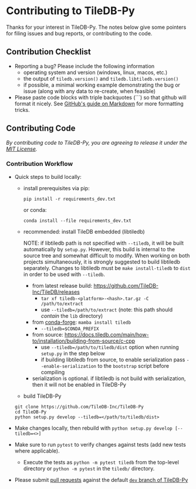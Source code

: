 # Contributing to TileDB-Py

Thanks for your interest in TileDB-Py. The notes below give some pointers for filing issues and bug reports, or contributing to the code.

## Contribution Checklist
- Reporting a bug? Please include the following information
  - operating system and version (windows, linux, macos, etc.)
  - the output of `tiledb.version()` and `tiledb.libtiledb.version()`
  - if possible, a minimal working example demonstrating the bug or issue (along with any data to re-create, when feasible)
- Please paste code blocks with triple backquotes (```) so that github will format it nicely. See [GitHub's guide on Markdown](https://guides.github.com/features/mastering-markdown) for more formatting tricks.

## Contributing Code
*By contributing code to TileDB-Py, you are agreeing to release it under the [MIT License](https://github.com/TileDB-Inc/TileDB/tree/dev/LICENSE).*

### Contribution Workflow

- Quick steps to build locally:
  - install prerequisites via pip:
    ```
    pip install -r requirements_dev.txt 
    ```
    or conda: 
    ```
    conda install --file requirements_dev.txt
    ```
  - recommended: install TileDB embedded (libtiledb)
    
    NOTE: if libtiledb path is not specified with `--tiledb`, it will be built automatically by `setup.py`. However, this build
          is internal to the source tree and somewhat difficult to modify. When working on both projects simultaneously, it is
          strongly suggested to build libtiledb separately. Changes to libtiledb must be `make install-tiledb` to `dist` in
          order to be used with `--tiledb`.
            
    - from latest release build: https://github.com/TileDB-Inc/TileDB/releases
      - `tar xf tiledb-<platform>-<hash>.tar.gz -C /path/to/extract`
      - use `--tiledb=/path/to/extract` (note: this path should _contain_ the `lib` directory)
    - from [conda-forge](): `mamba install tiledb`
      - `--tiledb=$CONDA_PREFIX`
    - from source: https://docs.tiledb.com/main/how-to/installation/building-from-source/c-cpp
      - use `--tiledb=/path/to/tiledb/dist` option when running ``setup.py`` in the step below
      - if building libtiledb from source,  to enable serialization pass ``--enable-serialization`` 
        to the ``bootstrap`` script before compiling
	- serialization is optional. if libtiledb is not build with serialization, then it will not be
	  enabled in TileDB-Py
            
  - build TileDB-Py
  ```
  git clone https://github.com/TileDB-Inc/TileDB-Py
  cd TileDB-Py
  python setup.py develop --tiledb=</path/to/tiledb/dist>
  ```

- Make changes locally, then rebuild with `python setup.py develop [--tiledb=<>]`
- Make sure to run `pytest` to verify changes against tests (add new tests where applicable).
  - Execute the tests as `python -m pytest tiledb` from the top-level directory or `python -m pytest` in the `tiledb/` directory.
- Please submit [pull requests](https://help.github.com/en/desktop/contributing-to-projects/creating-a-pull-request) against the default [`dev` branch of TileDB-Py](https://github.com/TileDB-Inc/TileDB-Py/tree/dev)
